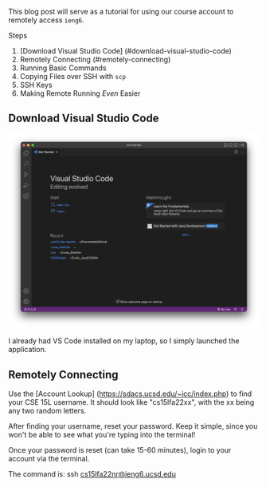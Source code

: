 This blog post will serve as a tutorial for using our course account to remotely access ```ieng6```.

Steps
1. [Download Visual Studio Code] (#download-visual-studio-code)
2. Remotely Connecting (#remotely-connecting)
3. Running Basic Commands
4. Copying Files over SSH with ```scp```
5. SSH Keys
6. Making Remote Running *Even* Easier

## Download Visual Studio Code 
![VS Code Image](1-vs-code.png)

I already had VS Code installed on my laptop, so I simply launched the application. 

## Remotely Connecting
Use the [Account Lookup] (https://sdacs.ucsd.edu/~icc/index.php) to find your CSE 15L username. It should look like "cs15lfa22xx", with the xx being any two random letters. 

After finding your username, reset your password. Keep it simple, since you won't be able to see what you're typing into the terminal!

Once your password is reset (can take 15-60 minutes), login to your account via the terminal. 

The command is:
    ssh cs15lfa22nr@ieng6.ucsd.edu





